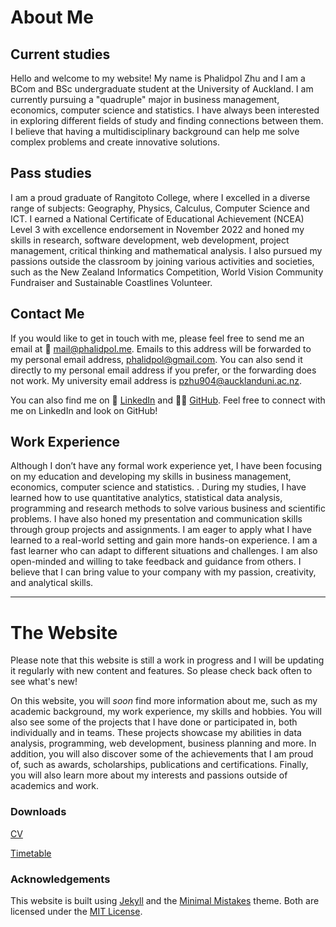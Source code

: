 # About Me

## Current studies
Hello and welcome to my website! My name is Phalidpol Zhu and I am a BCom and BSc undergraduate student at the University of Auckland. I am currently pursuing a "quadruple" major in business management, economics, computer science and statistics. I have always been interested in exploring different fields of study and finding connections between them. I believe that having a multidisciplinary background can help me solve complex problems and create innovative solutions.

## Pass studies
I am a proud graduate of Rangitoto College, where I excelled in a diverse range of subjects: Geography, Physics, Calculus, Computer Science and ICT. I earned a National Certificate of Educational Achievement (NCEA) Level 3 with excellence endorsement in November 2022 and honed my skills in research, software development, web development, project management, critical thinking and mathematical analysis. I also pursued my passions outside the classroom by joining various activities and societies, such as the New Zealand Informatics Competition, World Vision Community Fundraiser and Sustainable Coastlines Volunteer.

## Contact Me

If you would like to get in touch with me, please feel free to send me an email at 📩 [mail@phalidpol.me](mailto:mail@phalidpol.me). Emails to this address will be forwarded to my personal email address, [phalidpol@gmail.com](). You can also send it directly to my personal email address if you prefer, or the forwarding does not work. My university email address is [pzhu904@aucklanduni.ac.nz]().

You can also find me on 💼 [LinkedIn](https://www.linkedin.com/in/phalidpol/) and 👨‍💻 [GitHub](https://github.com/khaoniaomamuang). Feel free to connect with me on LinkedIn and look on GitHub!

## Work Experience

Although I don’t have any formal work experience yet, I have been focusing on my education and developing my skills in business management, economics, computer science and statistics. . During my studies, I have learned how to use quantitative analytics, statistical data analysis, programming and research methods to solve various business and scientific problems. I have also honed my presentation and communication skills through group projects and assignments. I am eager to apply what I have learned to a real-world setting and gain more hands-on experience. I am a fast learner who can adapt to different situations and challenges. I am also open-minded and willing to take feedback and guidance from others. I believe that I can bring value to your company with my passion, creativity, and analytical skills.

***

# The Website
Please note that this website is still a work in progress and I will be updating it regularly with new content and features. So please check back often to see what's new!

On this website, you will *soon* find more information about me, such as my academic background, my work experience, my skills and hobbies. You will also see some of the projects that I have done or participated in, both individually and in teams. These projects showcase my abilities in data analysis, programming, web development, business planning and more. In addition, you will also discover some of the achievements that I am proud of, such as awards, scholarships, publications and certifications. Finally, you will also learn more about my interests and passions outside of academics and work.

### Downloads
[CV](https://github.com/khaoniaomamuang/phalidpol.me/raw/main/files/Phalidpol-Zhu-CV-1.pdf)

[Timetable](https://github.com/khaoniaomamuang/phalidpol.me/raw/main/files/timetable.png)

### Acknowledgements

This website is built using [Jekyll](https://jekyllrb.com/) and the [Minimal Mistakes](https://mmistakes.github.io/minimal-mistakes/) theme. Both are licensed under the [MIT License](https://github.com/jekyll/jekyll/blob/master/LICENSE).
